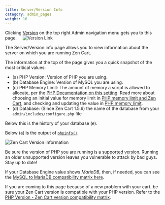 ```yaml
---
title: Server/Version Info 
category: admin_pages
weight: 10
---
```


Clicking [Version](/user/admin_pages/admin_version/) on the top right Admin navigation menu gets you to this page.  &nbsp;&nbsp;&nbsp; ![Version Link](/images/skinny_version.png)

The Server/Version info page allows you to view information about the server 
on which you are running Zen Cart. 

The information at the top of the page gives you a quick snapshot of the most 
critical values: 

- (a) PHP Version: Version of PHP you are using.
- (b) Database Engine: Version of MySQL you are using.
- (c) PHP Memory Limit: The amount of memory a script is allowed to allocate, per the [PHP Documentation on this setting](https://www.php.net/manual/en/ini.core.php#ini.memory-limit).  Read more about choosing an initial value for memory limit in [PHP memory limit and Zen Cart](/user/first_steps/server_requirements/#php-memory-recommendations), and checking and updating the value in [PHP memory_limit](/user/running/memory_limit/).
- (d) Database: (Since Zen Cart 1.5.6) the name of the database from your `admin/includes/configure.php` file 

Below this is the history of your database (e).

Below (a) is the output of [`phpinfo()`](https://www.php.net/manual/en/function.phpinfo.php). 

<img src="/images/version_info_zc_156.png" alt="Zen Cart Version information" />

Be sure the version of PHP you are running is a 
[supported version](https://www.php.net/supported-versions.php). 
Running an older unsupported version leaves you vulnerable to attack 
by bad guys.  Stay up to date! 

If your Database Engine value shows *MariaDB*, 
then, if needed, you can see the 
[MySQL to MariaDB compatibility matrix here](https://mariadb.com/kb/en/mariadb-vs-mysql-compatibility/).

If you are coming to this page because of a new problem with your cart, be sure your Zen Cart version is compatible with your PHP version.  Refer to the [PHP Version - Zen Cart version compatibility matrix](/user/first_steps/server_requirements/#php-version). 
